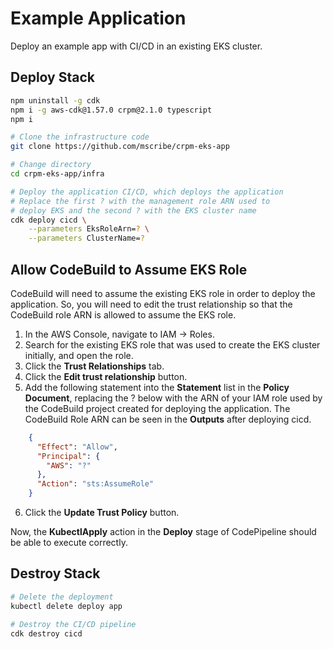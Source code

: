 # Example Application

Deploy an example app with CI/CD in an existing EKS cluster.

## Deploy Stack

```bash
npm uninstall -g cdk
npm i -g aws-cdk@1.57.0 crpm@2.1.0 typescript
npm i

# Clone the infrastructure code
git clone https://github.com/mscribe/crpm-eks-app

# Change directory
cd crpm-eks-app/infra

# Deploy the application CI/CD, which deploys the application
# Replace the first ? with the management role ARN used to
# deploy EKS and the second ? with the EKS cluster name
cdk deploy cicd \
    --parameters EksRoleArn=? \
    --parameters ClusterName=?
```

## Allow CodeBuild to Assume EKS Role

CodeBuild will need to assume the existing EKS role in order to deploy the application.  So, you will
need to edit the trust relationship so that the CodeBuild role ARN is allowed to assume the EKS role.

1.  In the AWS Console, navigate to IAM -> Roles.
2.  Search for the existing EKS role that was used to create the EKS cluster initially, and open the role.
3.  Click the **Trust Relationships** tab.
4.  Click the **Edit trust relationship** button.
5.  Add the following statement into the **Statement** list in the **Policy Document**, replacing the ?
    below with the ARN of your IAM role used by the CodeBuild project created for deploying the application.
    The CodeBuild Role ARN can be seen in the **Outputs** after deploying cicd.

```json
    {
      "Effect": "Allow",
      "Principal": {
        "AWS": "?"
      },
      "Action": "sts:AssumeRole"
    }
```
6.  Click the **Update Trust Policy** button.

Now, the **KubectlApply** action in the **Deploy** stage of CodePipeline should be able to execute correctly.

## Destroy Stack

```bash
# Delete the deployment
kubectl delete deploy app

# Destroy the CI/CD pipeline
cdk destroy cicd
```
